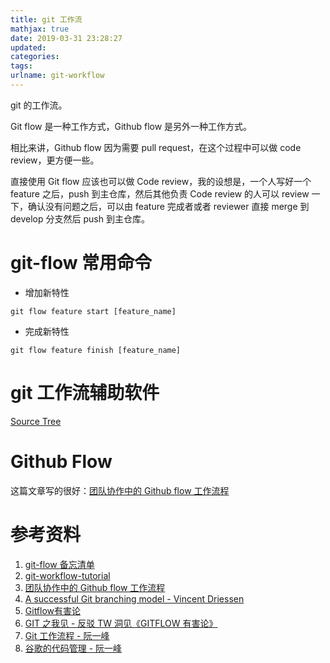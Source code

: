 ```yaml
---
title: git 工作流
mathjax: true
date: 2019-03-31 23:28:27
updated:
categories:
tags:
urlname: git-workflow
---
```


git 的工作流。

<!-- more -->

Git flow 是一种工作方式，Github flow 是另外一种工作方式。

相比来讲，Github flow 因为需要 pull request，在这个过程中可以做 code review，更方便一些。

直接使用 Git flow 应该也可以做 Code review，我的设想是，一个人写好一个 feature 之后，push 到主仓库，然后其他负责 Code review 的人可以 review 一下，确认没有问题之后，可以由 feature 完成者或者 reviewer 直接 merge 到 develop 分支然后 push 到主仓库。

# git-flow 常用命令

- 增加新特性

```
git flow feature start [feature_name]
```





- 完成新特性

```
git flow feature finish [feature_name]
```



# git 工作流辅助软件

[Source Tree](https://www.sourcetreeapp.com/)





# Github Flow

这篇文章写的很好：[团队协作中的 Github flow 工作流程](https://zhuanlan.zhihu.com/p/39148914)





# 参考资料

1. [git-flow 备忘清单](http://danielkummer.github.io/git-flow-cheatsheet/index.zh_CN.html)
2. [git-workflow-tutorial](https://github.com/xirong/my-git/blob/master/git-workflow-tutorial.md)
3. [团队协作中的 Github flow 工作流程](https://zhuanlan.zhihu.com/p/39148914)
4. [A successful Git branching model - Vincent Driessen](https://nvie.com/posts/a-successful-git-branching-model/)
5. [Gitflow有害论](http://insights.thoughtworkers.org/gitflow-consider-harmful/)
6. [GIT 之我见 - 反驳 TW 洞见《GITFLOW 有害论》](https://ruby-china.org/topics/29263)
7. [Git 工作流程 - 阮一峰](http://www.ruanyifeng.com/blog/2015/12/git-workflow.html)
8. [谷歌的代码管理 - 阮一峰](http://www.ruanyifeng.com/blog/2016/07/google-monolithic-source-repository.html)